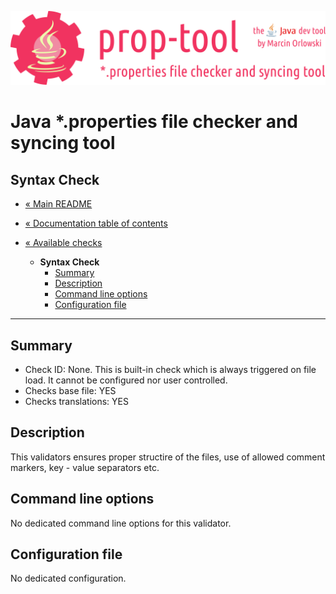 ![prop-tool logo](../../artwork/prop-tool-logo.png)

# Java *.properties file checker and syncing tool #

## Syntax Check ##

* [« Main README](../../README.md)
* [« Documentation table of contents](../README.md)


* [« Available checks](README.md)
  * **Syntax Check**
    * [Summary](#summary)
    * [Description](#description)
    * [Command line options](#command-line-options)
    * [Configuration file](#configuration-file)

---

## Summary ##

* Check ID: None. This is built-in check which is always triggered on file load. It cannot be configured nor user controlled.
* Checks base file: YES
* Checks translations: YES

## Description ##

This validators ensures proper structire of the files, use of allowed comment markers, key - value separators etc.

## Command line options ##

No dedicated command line options for this validator.

## Configuration file ##

No dedicated configuration.
